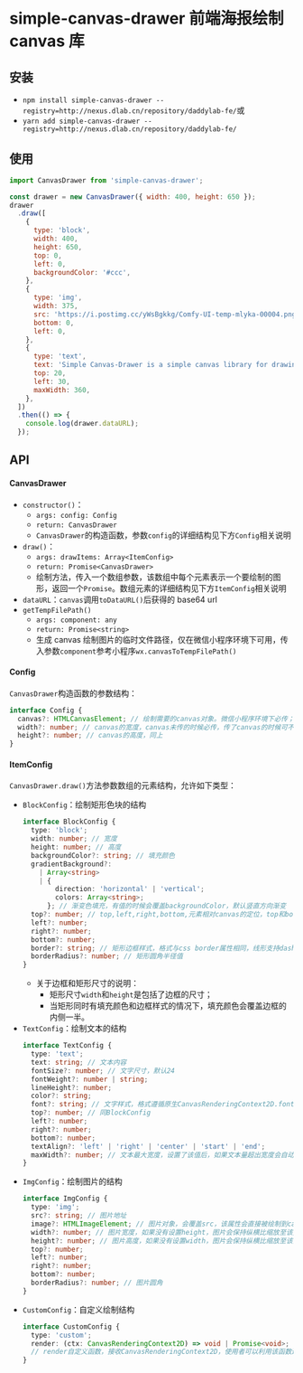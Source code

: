 # simple-canvas-drawer 前端海报绘制 canvas 库

## 安装

- `npm install simple-canvas-drawer --registry=http://nexus.dlab.cn/repository/daddylab-fe/`或
- `yarn add simple-canvas-drawer --registry=http://nexus.dlab.cn/repository/daddylab-fe/`

## 使用

```javascript
import CanvasDrawer from 'simple-canvas-drawer';

const drawer = new CanvasDrawer({ width: 400, height: 650 });
drawer
  .draw([
    {
      type: 'block',
      width: 400,
      height: 650,
      top: 0,
      left: 0,
      backgroundColor: '#ccc',
    },
    {
      type: 'img',
      width: 375,
      src: 'https://i.postimg.cc/yWsBgkkg/Comfy-UI-temp-mlyka-00004.png',
      bottom: 0,
      left: 0,
    },
    {
      type: 'text',
      text: 'Simple Canvas-Drawer is a simple canvas library for drawing posters',
      top: 20,
      left: 30,
      maxWidth: 360,
    },
  ])
  .then(() => {
    console.log(drawer.dataURL);
  });
```

## API

#### CanvasDrawer

- `constructor()`：
  - `args: config: Config`
  - `return: CanvasDrawer`
  - `CanvasDrawer`的构造函数，参数`config`的详细结构见下方`Config`相关说明
- `draw()`：
  - `args: drawItems: Array<ItemConfig>`
  - `return: Promise<CanvasDrawer>`
  - 绘制方法，传入一个数组参数，该数组中每个元素表示一个要绘制的图形，返回一个`Promise`。数组元素的详细结构见下方`ItemConfig`相关说明
- `dataURL`：`canvas`调用`toDataURL()`后获得的 base64 url
- `getTempFilePath()`
  - `args: component: any`
  - `return: Promise<string>`
  - 生成 canvas 绘制图片的临时文件路径，仅在微信小程序环境下可用，传入参数`component`参考小程序`wx.canvasToTempFilePath()`

#### Config

`CanvasDrawer`构造函数的参数结构：

```typescript
interface Config {
  canvas?: HTMLCanvasElement; // 绘制需要的canvas对象。微信小程序环境下必传；web环境可不传，simple-canvas-drawer会自动创建
  width?: number; // canvas的宽度，canvas未传的时候必传，传了canvas的时候可不传
  height?: number; // canvas的高度，同上
}
```

#### ItemConfig

`CanvasDrawer.draw()`方法参数数组的元素结构，允许如下类型：

- `BlockConfig`：绘制矩形色块的结构
  ```typescript
  interface BlockConfig {
    type: 'block';
    width: number; // 宽度
    height: number; // 高度
    backgroundColor?: string; // 填充颜色
    gradientBackground?:
      | Array<string>
      | {
          direction: 'horizontal' | 'vertical';
          colors: Array<string>;
        }; // 渐变色填充，有值的时候会覆盖backgroundColor，默认竖直方向渐变
    top?: number; // top,left,right,bottom,元素相对canvas的定位，top和bottom必要有一个，left和right必要有一个，bottom和right优先级更高
    left?: number;
    right?: number;
    bottom?: number;
    border?: string; // 矩形边框样式，格式与css border属性相同，线形支持dash和solid两种
    borderRadius?: number; // 矩形圆角半径值
  }
  ```
  - 关于边框和矩形尺寸的说明：
    - 矩形尺寸`width`和`height`是包括了边框的尺寸；
    - 当矩形同时有填充颜色和边框样式的情况下，填充颜色会覆盖边框的内侧一半。
- `TextConfig`：绘制文本的结构
  ```typescript
  interface TextConfig {
    type: 'text';
    text: string; // 文本内容
    fontSize?: number; // 文字尺寸，默认24
    fontWeight?: number | string;
    lineHeight?: number;
    color?: string;
    font?: string; // 文字样式，格式遵循原生CanvasRenderingContext2D.font，会覆盖fontSize和fontWeight
    top?: number; // 同BlockConfig
    left?: number;
    right?: number;
    bottom?: number;
    textAlign?: 'left' | 'right' | 'center' | 'start' | 'end';
    maxWidth?: number; // 文本最大宽度，设置了该值后，如果文本量超出宽度会自动换行
  }
  ```
- `ImgConfig`：绘制图片的结构
  ```typescript
  interface ImgConfig {
    type: 'img';
    src?: string; // 图片地址
    image?: HTMLImageElement; // 图片对象，会覆盖src，该属性会直接被绘制到canvas，如果想自己来加载图片就使用这个属性
    width?: number; // 图片宽度，如果没有设置height，图片会保持纵横比缩放至该宽度
    height?: number; // 图片高度，如果没有设置width，图片会保持纵横比缩放至该高度
    top?: number;
    left?: number;
    right?: number;
    bottom?: number;
    borderRadius?: number; // 图片圆角
  }
  ```
- `CustomConfig`：自定义绘制结构
  ```typescript
  interface CustomConfig {
    type: 'custom';
    render: (ctx: CanvasRenderingContext2D) => void | Promise<void>;
    // render自定义函数，接收CanvasRenderingContext2D，使用者可以利用该函数进行自定义绘制
  }
  ```
